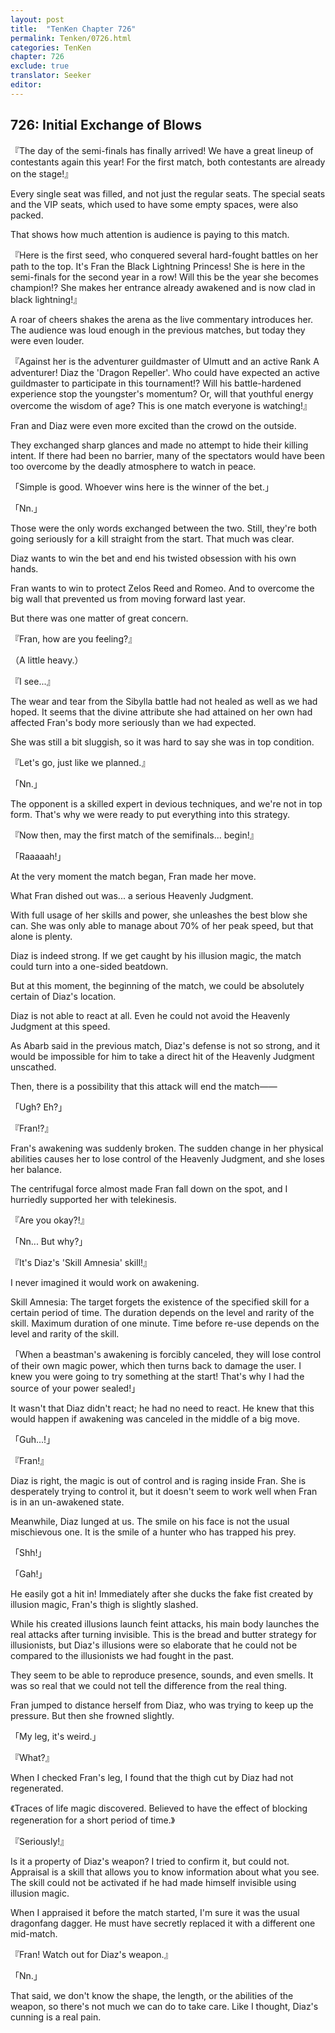 ```yaml
---
layout: post
title:  "TenKen Chapter 726"
permalink: Tenken/0726.html
categories: TenKen
chapter: 726
exclude: true
translator: Seeker
editor: 
---
```

<h2>726: Initial Exchange of Blows</h2>

『The day of the semi-finals has finally arrived! We have a great lineup of contestants again this year! For the first match, both contestants are already on the stage!』

Every single seat was filled, and not just the regular seats. The special seats and the VIP seats, which used to have some empty spaces, were also packed.

That shows how much attention is audience is paying to this match.

『Here is the first seed, who conquered several hard-fought battles on her path to the top. It's Fran the Black Lightning Princess! She is here in the semi-finals for the second year in a row! Will this be the year she becomes champion!? She makes her entrance already awakened and is now clad in black lightning!』

A roar of cheers shakes the arena as the live commentary introduces her. The audience was loud enough in the previous matches, but today they were even louder.

『Against her is the adventurer guildmaster of Ulmutt and an active Rank A adventurer! Diaz the 'Dragon Repeller'. Who could have expected an active guildmaster to participate in this tournament!? Will his battle-hardened experience stop the youngster's momentum? Or, will that youthful energy overcome the wisdom of age? This is one match everyone is watching!』

Fran and Diaz were even more excited than the crowd on the outside.

They exchanged sharp glances and made no attempt to hide their killing intent. If there had been no barrier, many of the spectators would have been too overcome by the deadly atmosphere to watch in peace.

「Simple is good. Whoever wins here is the winner of the bet.」

「Nn.」

Those were the only words exchanged between the two. Still, they're both going seriously for a kill straight from the start. That much was clear.

Diaz wants to win the bet and end his twisted obsession with his own hands.

Fran wants to win to protect Zelos Reed and Romeo. And to overcome the big wall that prevented us from moving forward last year.

But there was one matter of great concern.

『Fran, how are you feeling?』

（A little heavy.）

『I see...』

The wear and tear from the Sibylla battle had not healed as well as we had hoped. It seems that the divine attribute she had attained on her own had affected Fran's body more seriously than we had expected.

She was still a bit sluggish, so it was hard to say she was in top condition.

『Let's go, just like we planned.』

「Nn.」

The opponent is a skilled expert in devious techniques, and we're not in top form. That's why we were ready to put everything into this strategy.

『Now then, may the first match of the semifinals... begin!』

「Raaaaah!」

At the very moment the match began, Fran made her move.

What Fran dished out was... a serious Heavenly Judgment.

With full usage of her skills and power, she unleashes the best blow she can. She was only able to manage about 70% of her peak speed, but that alone is plenty.

Diaz is indeed strong. If we get caught by his illusion magic, the match could turn into a one-sided beatdown.

But at this moment, the beginning of the match, we could be absolutely certain of Diaz's location.

Diaz is not able to react at all. Even he could not avoid the Heavenly Judgment at this speed.

As Abarb said in the previous match, Diaz's defense is not so strong, and it would be impossible for him to take a direct hit of the Heavenly Judgment unscathed.

Then, there is a possibility that this attack will end the match――

「Ugh? Eh?」

『Fran!?』

Fran's awakening was suddenly broken. The sudden change in her physical abilities causes her to lose control of the Heavenly Judgment, and she loses her balance.

The centrifugal force almost made Fran fall down on the spot, and I hurriedly supported her with telekinesis.

『Are you okay?!』

「Nn... But why?」

『It's Diaz's 'Skill Amnesia' skill!』

I never imagined it would work on awakening.

Skill Amnesia: The target forgets the existence of the specified skill for a certain period of time. The duration depends on the level and rarity of the skill. Maximum duration of one minute. Time before re-use depends on the level and rarity of the skill.

「When a beastman's awakening is forcibly canceled, they will lose control of their own magic power, which then turns back to damage the user. I knew you were going to try something at the start! That's why I had the source of your power sealed!」

It wasn't that Diaz didn't react; he had no need to react. He knew that this would happen if awakening was canceled in the middle of a big move.

「Guh...!」

『Fran!』

Diaz is right, the magic is out of control and is raging inside Fran. She is desperately trying to control it, but it doesn't seem to work well when Fran is in an un-awakened state.

Meanwhile, Diaz lunged at us. The smile on his face is not the usual mischievous one. It is the smile of a hunter who has trapped his prey.

「Shh!」

「Gah!」

He easily got a hit in! Immediately after she ducks the fake fist created by illusion magic, Fran's thigh is slightly slashed.

While his created illusions launch feint attacks, his main body launches the real attacks after turning invisible. This is the bread and butter strategy for illusionists, but Diaz's illusions were so elaborate that he could not be compared to the illusionists we had fought in the past.

They seem to be able to reproduce presence, sounds, and even smells. It was so real that we could not tell the difference from the real thing.

Fran jumped to distance herself from Diaz, who was trying to keep up the pressure. But then she frowned slightly.

「My leg, it's weird.」

『What?』

When I checked Fran's leg, I found that the thigh cut by Diaz had not regenerated.

《Traces of life magic discovered. Believed to have the effect of blocking regeneration for a short period of time.》

『Seriously!』

Is it a property of Diaz's weapon? I tried to confirm it, but could not. Appraisal is a skill that allows you to know information about what you see. The skill could not be activated if he had made himself invisible using illusion magic.

When I appraised it before the match started, I'm sure it was the usual dragonfang dagger. He must have secretly replaced it with a different one mid-match.

『Fran! Watch out for Diaz's weapon.』

「Nn.」

That said, we don't know the shape, the length, or the abilities of the weapon, so there's not much we can do to take care. Like I thought, Diaz's cunning is a real pain.



